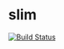 # slim

[![Build Status](https://travis-ci.org/INSIDEM2M/slim.svg?branch=develop)](https://travis-ci.org/INSIDEM2M/slim)